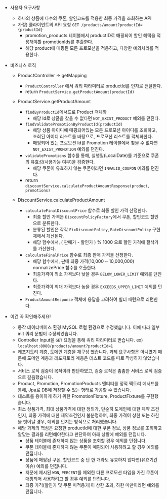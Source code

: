 - 사용자 요구사항
  - 하나의 상품에 다수의 쿠폰, 할인코드를 적용한 최종 가격을 조회하는 API
  - 가정) 클라이언트의 API 요청 `GET /products/amount?productId={productId}`
    + promotion_products 테이블에서 productID로 매핑되어 할인 혜택을 적용해야할 promotionIds를 추출한다.
    + 해당 product에 매핑된 모든 프로모션을 적용하고, 다양한 예외처리를 적용한다.

- 비즈니스 로직 
  + ProductController -> getMapping
    - `ProductController` 에서 쿼리 파라미터로 productId를 인자로 전달한다.
    - return `ProductService.getProductAmount(productId)`
    
  + ProductService.getProductAmount
    - `findByProductId`메서드로 Product 객체화
      - 해당 Id로 상품을 찾을 수 없다면 `NOT_EXIST_PRODUCT` 예외를 던진다.
    - `findValidatePromotionByProductId(productId)`
      - 해당 상품 아이디에 매핑되어있는 모든 프로모션 아이디를 조회하고, 조회된 아이디 리스트를 바탕으로, 프로모션 리스트를 객체화한다.
      - 매핑되어 있는 프로모션 Id를 Promotion 테이블에서 찾을 수 없다면 `NOT_EXIST_PROMOTION` 예외를 던진다.
    - `validatePromotions` 함수를 통해, 실행일(LocalDate)를 기준으로 쿠폰의 유효성(사용가능 여부)을 검증한다.
      - 해당 쿠폰이 유효하지 않는 쿠폰이라면 `INVALID_COUPON` 예외를 던진다.
    - return `discountService.calculateProductAmountResponse(product, promotions)`

  + DiscountService.calculateProductAmount
    - `calculateFinalDiscountPrice` 함수로 최종 할인 가격 산정한다.
      - 최종 할인 가격은 `DiscountPolicyFactory`에서 쿠폰, 할인코드 할인으로 분류한다.
      - 분류된 할인은 각각 `FixDiscountPolicy`, `RateDiscountPolicy` 구현체에서 계산된다.
      - 해당 함수에서, ( 판매가 - 할인가 ) % 1000 으로 할인 가격에 절삭가를 가산한다.
    - `calculateFinalPrice` 함수로 최종 판매 가격을 산정한다.
      - 해당 함수에서, 판매 최종 가격(10,000 ~ 10,000,000) normalizePrice 함수를 호출한다.
      - 최종가격이 최소 가격보다 낮을 경우 `BELOW_LOWER_LIMIT` 예외를 던진다.
      - 최종가격이 최대 가격보다 높을 경우 `EXCEEDS_UPPER_LIMIT` 예외를 던진다.
    - `ProductAmountResponse` 객체에 응답을 고려하여 빌더 패턴으로 리턴한다.


- 이건 꼭 확인해주세요!
  - 동작 데이터베이스 환경 MySQL 로컬 환경으로 수정했습니다. 이에 따라 일부 init 쿼리 문법이 수정되었습니다.
  - Controller Input을 `GET` 요청을 통해 쿼리 파라미터로 받습니다. ex) `localhost:8080/products/amount?productId=1`
  - 레포지토리 계층, 도메인 계층을 재구성 했습니다. 과제 요구사항은 아니였기 때문에 도메인 계층과 레포지토리 계층은 테스트 코드를 따로 작성하지 않았습니다.
  - 서비스 로직 검증이 목적이라 판단하였고, 검증 로직은 촘촘한 서비스 로직 검증으로 갈음했습니다.
  - Product, Promotion, PromotionProducts 엔티티를 정적 팩토리 메서드를 통해, Jpa로 DB에 저장할 수 있는 형태로 가공할 수 있습니다.
  - 테스트를 용이하게 하기 위한 PromotionFixture, ProductFixture를 구현했습니다.
  - 최소 상품가격, 최대 상품가격에 대한 정의가, 단순히 도메인에 대한 제약 조건인지, 최종 가격에 대한 제약조건인지 불분명하여, 최종 가격이 상한 또는 하한을 벗어날 경우, 예외를 던지는 방식으로 처리했습니다.
  - 해당 과제의 핵심은 요청한 productId에 대한 쿠폰 정보, 상품 정보를 조회하고 알맞는 결과를 리턴해야한다고 판단하여 아래 상황에 예외를 던집니다.
    - 상품 테이블에 존재하지 않는 상품을 조회할 경우 예외를 던집니다.
    - 쿠폰 테이블에 존재하지 않는 쿠폰이 매핑되어 사용하려고 할 경우 예외를 던집니다.
    - 상품에 매핑된 쿠폰, 할인코드 중 단 한 개라도 유효하지 않다면(유효기간 이슈) 예외를 던집니다.
    - 지문에 제시된 `WON`, `PERCENT`를 제외한 다른 프로모션 타입을 가진 쿠폰이 매핑되어 사용하려고 할 경우 예외를 던집니다.
    - 최종 가격(할인가 및 쿠폰 미적용가)이 상한 초과, 하한 미만이라면 예외를 던집니다.
